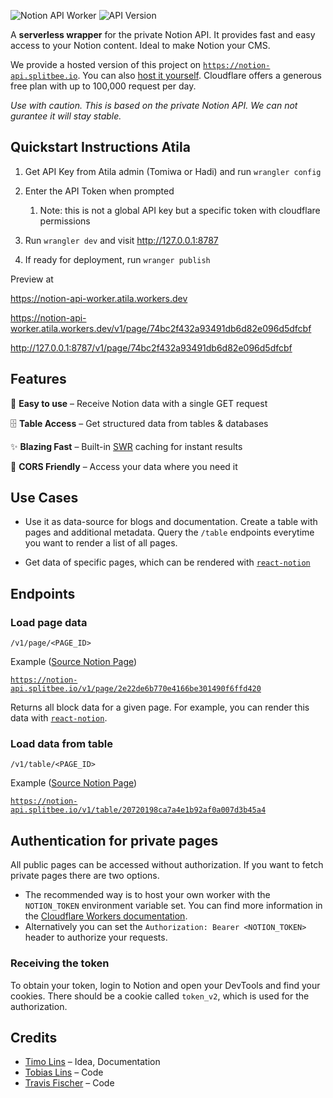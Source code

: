 ![Notion API Worker](https://user-images.githubusercontent.com/1440854/79893752-cc448680-8404-11ea-8d19-e0308eb32028.png)
![API Version](https://badgen.net/badge/API%20Version/v1/green)

A **serverless wrapper** for the private Notion API. It provides fast and easy access to your Notion content.
Ideal to make Notion your CMS.

We provide a hosted version of this project on [`https://notion-api.splitbee.io`](https://notion-api.splitbee.io/). You can also [host it yourself](https://workers.cloudflare.com/). Cloudflare offers a generous free plan with up to 100,000 request per day.

_Use with caution. This is based on the private Notion API. We can not gurantee it will stay stable._

## Quickstart Instructions Atila

1. Get API Key from Atila admin (Tomiwa or Hadi) and run `wrangler config`

1. Enter the API Token when prompted
    1. Note: this is not a global API key but a specific token with cloudflare permissions

1. Run `wrangler dev` and visit http://127.0.0.1:8787

1. If ready for deployment, run `wranger publish`

Preview at

https://notion-api-worker.atila.workers.dev

https://notion-api-worker.atila.workers.dev/v1/page/74bc2f432a93491db6d82e096d5dfcbf

http://127.0.0.1:8787/v1/page/74bc2f432a93491db6d82e096d5dfcbf

## Features

🍭 **Easy to use** – Receive Notion data with a single GET request

🗄 **Table Access** – Get structured data from tables & databases

✨ **Blazing Fast** – Built-in [SWR](https://www.google.com/search?q=stale+while+revalidate) caching for instant results

🛫 **CORS Friendly** – Access your data where you need it

## Use Cases

- Use it as data-source for blogs and documentation. Create a table with pages and additional metadata. Query the `/table` endpoints everytime you want to render a list of all pages.

- Get data of specific pages, which can be rendered with [`react-notion`](https://github.com/splitbee/react-notion)

## Endpoints

### Load page data

`/v1/page/<PAGE_ID>`

Example ([Source Notion Page](https://www.notion.so/react-notion-example-2e22de6b770e4166be301490f6ffd420))

[`https://notion-api.splitbee.io/v1/page/2e22de6b770e4166be301490f6ffd420`](https://notion-api.splitbee.io/v1/page/2e22de6b770e4166be301490f6ffd420)

Returns all block data for a given page.
For example, you can render this data with [`react-notion`](https://github.com/splitbee/react-notion).

### Load data from table

`/v1/table/<PAGE_ID>`

Example ([Source Notion Page](https://www.notion.so/splitbee/20720198ca7a4e1b92af0a007d3b45a4?v=4206debfc84541d7b4503ebc838fdf1e))

[`https://notion-api.splitbee.io/v1/table/20720198ca7a4e1b92af0a007d3b45a4`](https://notion-api.splitbee.io/v1/table/20720198ca7a4e1b92af0a007d3b45a4)

## Authentication for private pages

All public pages can be accessed without authorization. If you want to fetch private pages there are two options.

- The recommended way is to host your own worker with the `NOTION_TOKEN` environment variable set. You can find more information in the [Cloudflare Workers documentation](https://developers.cloudflare.com/workers/reference/apis/environment-variables/).
- Alternatively you can set the `Authorization: Bearer <NOTION_TOKEN>` header to authorize your requests.

### Receiving the token

To obtain your token, login to Notion and open your DevTools and find your cookies. There should be a cookie called `token_v2`, which is used for the authorization.

## Credits

- [Timo Lins](https://twitter.com/timolins) – Idea, Documentation
- [Tobias Lins](https://twitter.com/linstobias) – Code
- [Travis Fischer](https://twitter.com/transitive_bs) – Code
